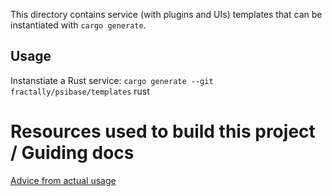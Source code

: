 This directory contains service (with plugins and UIs) templates that can be instantiated with `cargo generate`.

## Usage

Instanstiate a Rust service:
`cargo generate --git fractally/psibase/templates` rust

# Resources used to build this project / Guiding docs

[Advice from actual usage](https://thoughtbot.com/blog/cargo-generate-lessons)
